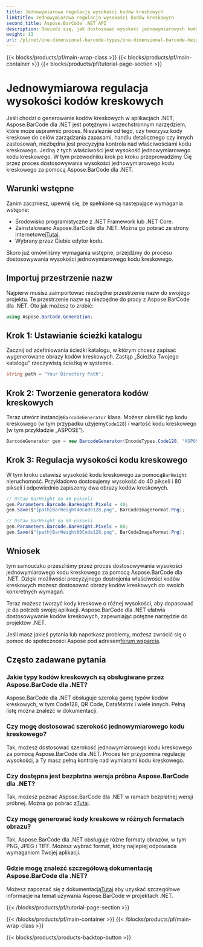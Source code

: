 ```yaml
---
title: Jednowymiarowa regulacja wysokości kodów kreskowych
linktitle: Jednowymiarowa regulacja wysokości kodów kreskowych
second_title: Aspose.BarCode .NET API
description: Dowiedz się, jak dostosować wysokość jednowymiarowych kodów kreskowych w .NET za pomocą Aspose.BarCode w celu precyzyjnego dostosowania. Twórz doskonałe kody kreskowe bez wysiłku!
weight: 13
url: /pl/net/one-dimensional-barcode-types/one-dimensional-barcode-height-adjustment/
---
```


{{< blocks/products/pf/main-wrap-class >}}
{{< blocks/products/pf/main-container >}}
{{< blocks/products/pf/tutorial-page-section >}}

# Jednowymiarowa regulacja wysokości kodów kreskowych


Jeśli chodzi o generowanie kodów kreskowych w aplikacjach .NET, Aspose.BarCode dla .NET jest potężnym i wszechstronnym narzędziem, które może usprawnić proces. Niezależnie od tego, czy tworzysz kody kreskowe do celów zarządzania zapasami, handlu detalicznego czy innych zastosowań, niezbędna jest precyzyjna kontrola nad właściwościami kodu kreskowego. Jedną z tych właściwości jest wysokość jednowymiarowego kodu kreskowego. W tym przewodniku krok po kroku przeprowadzimy Cię przez proces dostosowywania wysokości jednowymiarowego kodu kreskowego za pomocą Aspose.BarCode dla .NET.

## Warunki wstępne

Zanim zaczniesz, upewnij się, że spełnione są następujące wymagania wstępne:

- Środowisko programistyczne z .NET Framework lub .NET Core.
-  Zainstalowano Aspose.BarCode dla .NET. Można go pobrać ze strony internetowej[Tutaj](https://releases.aspose.com/barcode/net/).
- Wybrany przez Ciebie edytor kodu.

Skoro już omówiliśmy wymagania wstępne, przejdźmy do procesu dostosowywania wysokości jednowymiarowego kodu kreskowego.

## Importuj przestrzenie nazw

Najpierw musisz zaimportować niezbędne przestrzenie nazw do swojego projektu. Te przestrzenie nazw są niezbędne do pracy z Aspose.BarCode dla .NET. Oto jak możesz to zrobić:

```csharp
using Aspose.BarCode.Generation;
```

## Krok 1: Ustawianie ścieżki katalogu

Zacznij od zdefiniowania ścieżki katalogu, w którym chcesz zapisać wygenerowane obrazy kodów kreskowych. Zastąp „Ścieżka Twojego katalogu” rzeczywistą ścieżką w systemie.

```csharp
string path = "Your Directory Path";
```

## Krok 2: Tworzenie generatora kodów kreskowych

 Teraz utwórz instancję`BarcodeGenerator` klasa. Możesz określić typ kodu kreskowego (w tym przypadku użyjemy`Code128`) i wartość kodu kreskowego (w tym przykładzie „ASPOSE”).

```csharp
BarcodeGenerator gen = new BarcodeGenerator(EncodeTypes.Code128, "ASPOSE");
```

## Krok 3: Regulacja wysokości kodu kreskowego

 W tym kroku ustawisz wysokość kodu kreskowego za pomocą`BarHeight` nieruchomość. Przykładowo dostosujemy wysokość do 40 pikseli i 80 pikseli i odpowiednio zapiszemy dwa obrazy kodów kreskowych.

```csharp
// Ustaw BarHeight na 40 pikseli
gen.Parameters.Barcode.BarHeight.Pixels = 40;
gen.Save($"{path}BarHeight40Code128.png", BarCodeImageFormat.Png);

// Ustaw BarHeight na 80 pikseli
gen.Parameters.Barcode.BarHeight.Pixels = 80;
gen.Save($"{path}BarHeight80Code128.png", BarCodeImageFormat.Png);
```

## Wniosek

tym samouczku przeszliśmy przez proces dostosowywania wysokości jednowymiarowego kodu kreskowego za pomocą Aspose.BarCode dla .NET. Dzięki możliwości precyzyjnego dostrojenia właściwości kodów kreskowych możesz dostosować obrazy kodów kreskowych do swoich konkretnych wymagań.

Teraz możesz tworzyć kody kreskowe o różnej wysokości, aby dopasować je do potrzeb swojej aplikacji. Aspose.BarCode dla .NET ułatwia dostosowywanie kodów kreskowych, zapewniając potężne narzędzie do projektów .NET.

 Jeśli masz jakieś pytania lub napotkasz problemy, możesz zwrócić się o pomoc do społeczności Aspose pod adresem[forum wsparcia](https://forum.aspose.com/c/barcode/13).

## Często zadawane pytania

### Jakie typy kodów kreskowych są obsługiwane przez Aspose.BarCode dla .NET?
Aspose.BarCode dla .NET obsługuje szeroką gamę typów kodów kreskowych, w tym Code128, QR Code, DataMatrix i wiele innych. Pełną listę można znaleźć w dokumentacji.

### Czy mogę dostosować szerokość jednowymiarowego kodu kreskowego?
Tak, możesz dostosować szerokość jednowymiarowego kodu kreskowego za pomocą Aspose.BarCode dla .NET. Proces ten przypomina regulację wysokości, a Ty masz pełną kontrolę nad wymiarami kodu kreskowego.

### Czy dostępna jest bezpłatna wersja próbna Aspose.BarCode dla .NET?
 Tak, możesz poznać Aspose.BarCode dla .NET w ramach bezpłatnej wersji próbnej. Można go pobrać z[Tutaj](https://releases.aspose.com/).

### Czy mogę generować kody kreskowe w różnych formatach obrazu?
Tak, Aspose.BarCode dla .NET obsługuje różne formaty obrazów, w tym PNG, JPEG i TIFF. Możesz wybrać format, który najlepiej odpowiada wymaganiom Twojej aplikacji.

### Gdzie mogę znaleźć szczegółową dokumentację Aspose.BarCode dla .NET?
 Możesz zapoznać się z dokumentacją[Tutaj](https://reference.aspose.com/barcode/net/) aby uzyskać szczegółowe informacje na temat używania Aspose.BarCode w projektach .NET.

{{< /blocks/products/pf/tutorial-page-section >}}

{{< /blocks/products/pf/main-container >}}
{{< /blocks/products/pf/main-wrap-class >}}

{{< blocks/products/products-backtop-button >}}
